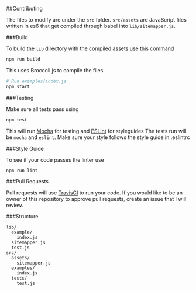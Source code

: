 ##Contributing

The files to modify are under the `src` folder. `src/assets` are JavaScript files written in es6 that get compiled
through babel into `lib/sitemapper.js`.

###Build

To build the `lib` directory with the compiled assets use this command
```bash
npm run build
```
This uses Broccoli.js to compile the files.

```bash
# Run examples/index.js
npm start
```

###Testing

Make sure all tests pass using
```bash
npm test
```
This will run [Mocha](https://mochajs.org/) for testing and [ESLint](http://eslint.org/) for styleguides
The tests run will be `mocha` and `eslint`.
Make sure your style follows the style guide in .eslintrc

###Style Guide

To see if your code passes the linter use
```bash
npm run lint
```

###Pull Requests

Pull requests will use [TravisCI](https://travis-ci.com/) to run your code.
If you would like to be an owner of this repository to approve pull requests, create an issue that I will review.

###Structure

```
lib/
  example/
    index.js
  sitemapper.js
  test.js
src/
  assets/
    sitemapper.js
  examples/
    index.js
  tests/
    test.js
````
